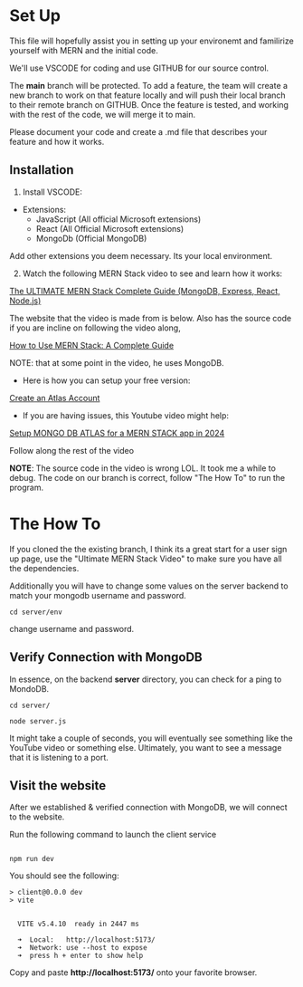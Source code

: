 # Set Up

This file will hopefully assist you in setting up your environemt and familirize yourself with MERN and the initial code.

We'll use VSCODE for coding and use GITHUB for our source control. 

The **main** branch will be protected. To add a feature, the team will create a new branch to work on that feature locally and will push their local branch to their remote branch on GITHUB. Once the feature is tested, and working with the rest of the code, we will merge it to main. 

Please document your code and create a .md file that describes your feature and how it works.

## Installation
1. Install VSCODE:
- Extensions:
    - JavaScript (All official Microsoft extensions)
    - React (All Official Microsoft extensions)
    - MongoDb (Official MongoDB)
 
Add other extensions you deem necessary. Its your local environment.

2. Watch the following MERN Stack video to see and learn how it works:

[The ULTIMATE MERN Stack Complete Guide (MongoDB, Express, React, Node.js)](https://youtu.be/4nKWREmCvsE?si=i_RXxHYYVxGCLxN8)

The website that the video is made from is below. Also has the source code if you are incline on following the video along,

[How to Use MERN Stack: A Complete Guide](https://www.mongodb.com/resources/languages/mern-stack-tutorial)

NOTE: that at some point in the video, he uses MongoDB. 

- Here is how you can setup your free version:

[Create an Atlas Account](https://www.mongodb.com/docs/atlas/tutorial/create-atlas-account/)

- If you are having issues, this Youtube video might help:

[Setup MONGO DB ATLAS for a MERN STACK app in 2024](https://youtu.be/jmGgTPr8Kyw?si=N4tTRmQ1kxSCzFJg)

Follow along the rest of the video

**NOTE**: The source code in the video is wrong LOL. It took me a while to debug. The code on our branch is correct, follow "The How To" to run the program.

# The How To

If you cloned the the existing branch, I think its a great start for a user sign up page, use the "Ultimate MERN Stack Video" to make sure you
have all the dependencies. 

Additionally you will have to change some values on the server backend to match your mongodb username and password.

```
cd server/env

```
change username and password. 

## Verify Connection with MongoDB

In essence, on the backend **server** directory, you can check for a ping to MondoDB.

```
cd server/

node server.js

```

It might take a couple of seconds, you will eventually see something like the YouTube video or something else. Ultimately, you want to see a message that it is listening to a port.

## Visit the website

After we established & verified connection with MongoDB, we will connect to the website.

Run the following command to launch the client service

```

npm run dev

```

You should see the following: 

```
> client@0.0.0 dev
> vite


  VITE v5.4.10  ready in 2447 ms

  ➜  Local:   http://localhost:5173/
  ➜  Network: use --host to expose
  ➜  press h + enter to show help

```
Copy and paste **http://localhost:5173/** onto your favorite browser. 





